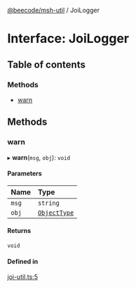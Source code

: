 [@beecode/msh-util](../README.md) / JoiLogger

# Interface: JoiLogger

## Table of contents

### Methods

- [warn](JoiLogger.md#warn)

## Methods

### warn

▸ **warn**(`msg`, `obj`): `void`

#### Parameters

| Name | Type |
| :------ | :------ |
| `msg` | `string` |
| `obj` | [`ObjectType`](../README.md#objecttype) |

#### Returns

`void`

#### Defined in

[joi-util.ts:5](https://github.com/beecode-rs/msh-util/blob/2e4fee4/src/joi-util.ts#L5)
